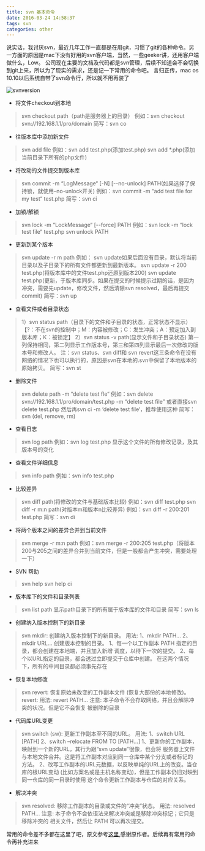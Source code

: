 ```yaml
---
title: svn 基本命令
date: 2016-03-24 14:58:37
tags: svn
categories: other
---
```


说实话，我讨厌svn，最近几年工作一直都是在用git，习惯了git的各种命令。另一方面的原因是mac下没有好用的svn客户端，当然，一些geeker讲，还用客户端做什么，Low。
公司现在主要的文档及代码都是svn管理，后续不知道会不会切换到git上来，所以为了现实的需求，还是记一下常用的命令吧。
言归正传，mac os 10.10以后系统自带了svn命令行，所以就不用再装了
<!-- more -->
![svnversion](svnversion.png)

* 将文件checkout到本地

>svn checkout path（path是服务器上的目录）
例如：svn checkout svn://192.168.1.1/pro/domain
简写：svn co

* 往版本库中添加新文件

>svn add file
例如：svn add test.php(添加test.php)
svn add *.php(添加当前目录下所有的php文件)

* 将改动的文件提交到版本库

>svn commit -m “LogMessage“ [-N] [--no-unlock] PATH(如果选择了保持锁，就使用–no-unlock开关)
例如：svn commit -m “add test file for my test“ test.php
简写：svn ci

* 加锁/解锁

>svn lock -m “LockMessage“ [--force] PATH
例如：svn lock -m “lock test file“ test.php
svn unlock PATH

* 更新到某个版本

>svn update -r m path
例如：
svn update如果后面没有目录，默认将当前目录以及子目录下的所有文件都更新到最新版本。
svn update -r 200 test.php(将版本库中的文件test.php还原到版本200)
svn update test.php(更新，于版本库同步。如果在提交的时候提示过期的话，是因为冲突，需要先update，修改文件，然后清除svn resolved，最后再提交commit)
简写：svn up

* 查看文件或者目录状态

>1）svn status path（目录下的文件和子目录的状态，正常状态不显示）
【?：不在svn的控制中；M：内容被修改；C：发生冲突；A：预定加入到版本库；K：被锁定】
2）svn status -v path(显示文件和子目录状态)
第一列保持相同，第二列显示工作版本号，第三和第四列显示最后一次修改的版本号和修改人。
注：svn status、svn diff和 svn revert这三条命令在没有网络的情况下也可以执行的，原因是svn在本地的.svn中保留了本地版本的原始拷贝。
简写：svn st

* 删除文件

>svn delete path -m “delete test fle“
例如：svn delete svn://192.168.1.1/pro/domain/test.php -m “delete test file”
或者直接svn delete test.php 然后再svn ci -m ‘delete test file‘，推荐使用这种
简写：svn (del, remove, rm)

* 查看日志

>svn log path
例如：svn log test.php 显示这个文件的所有修改记录，及其版本号的变化

* 查看文件详细信息

>svn info path
例如：svn info test.php

* 比较差异

>svn diff path(将修改的文件与基础版本比较)
例如：svn diff test.php
svn diff -r m:n path(对版本m和版本n比较差异)
例如：svn diff -r 200:201 test.php
简写：svn di

* 将两个版本之间的差异合并到当前文件

>svn merge -r m:n path
例如：svn merge -r 200:205 test.php（将版本200与205之间的差异合并到当前文件，但是一般都会产生冲突，需要处理一下）

* SVN 帮助

>svn help
svn help ci

* 版本库下的文件和目录列表

>svn list path
显示path目录下的所有属于版本库的文件和目录
简写：svn ls

* 创建纳入版本控制下的新目录

>svn mkdir: 创建纳入版本控制下的新目录。
用法: 1、mkdir PATH…
2、mkdir URL…
创建版本控制的目录。
1、每一个以工作副本 PATH 指定的目录，都会创建在本地端，并且加入新增
调度，以待下一次的提交。
2、每个以URL指定的目录，都会透过立即提交于仓库中创建。
在这两个情况下，所有的中间目录都必须事先存在

* 恢复本地修改

>svn revert: 恢复原始未改变的工作副本文件 (恢复大部份的本地修改)。revert:
用法: revert PATH…
注意: 本子命令不会存取网络，并且会解除冲突的状况。但是它不会恢复
被删除的目录

* 代码库URL变更

>svn switch (sw): 更新工作副本至不同的URL。
用法: 1、switch URL [PATH]
2、switch –relocate FROM TO [PATH...]
1、更新你的工作副本，映射到一个新的URL，其行为跟“svn update”很像，也会将
服务器上文件与本地文件合并。这是将工作副本对应到同一仓库中某个分支或者标记的
方法。
2、改写工作副本的URL元数据，以反映单纯的URL上的改变。当仓库的根URL变动
(比如方案名或是主机名称变动)，但是工作副本仍旧对映到同一仓库的同一目录时使用
这个命令更新工作副本与仓库的对应关系。

* 解决冲突

>svn resolved: 移除工作副本的目录或文件的“冲突”状态。
用法: resolved PATH…
注意: 本子命令不会依语法来解决冲突或是移除冲突标记；它只是移除冲突的
相关文件，然后让 PATH 可以再次提交。

常用的命令差不多都在这里了吧，原文参考[这里](http://www.cnblogs.com/snandy/p/4072857.html),感谢原作者。后续再有常用的命令再补充进来

